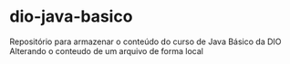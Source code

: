 # dio-java-basico
Repositório para armazenar o conteúdo do curso de Java Básico da DIO
Alterando o conteudo de um arquivo de forma local 
